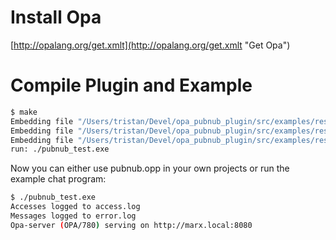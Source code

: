 Install Opa
===========
[http://opalang.org/get.xmlt](http://opalang.org/get.xmlt "Get Opa")

Compile Plugin and Example
==========================

```bash
$ make
Embedding file "/Users/tristan/Devel/opa_pubnub_plugin/src/examples/resources/css.css" as resource "src/examples/resources/css.css" with mimetype "text/css"
Embedding file "/Users/tristan/Devel/opa_pubnub_plugin/src/examples/resources/opa-logo.png" as resource "src/examples/resources/opa-logo.png" with mimetype "image/png"
Embedding file "/Users/tristan/Devel/opa_pubnub_plugin/src/examples/resources/user.png" as resource "src/examples/resources/user.png" with mimetype "image/png"
run: ./pubnub_test.exe
```

Now you can either use pubnub.opp in your own projects or run the example chat program:

```bash
$ ./pubnub_test.exe
Accesses logged to access.log
Messages logged to error.log
Opa-server (OPA/780) serving on http://marx.local:8080
```